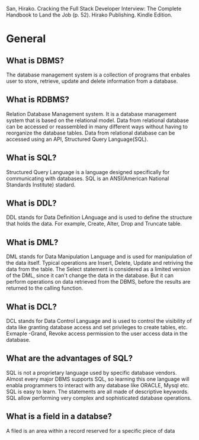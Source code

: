 San, Hirako. Cracking the Full Stack Developer Interview: The Complete Handbook to Land the Job (p. 52). Hirako Publishing. Kindle Edition. 

# General
## What is DBMS?
The database management system is a collection of programs that enbales user to store, retrieve, update and delete information from a database.

## What is RDBMS?
Relation Database Management system. It is a database management system that is based on the relational model.
Data from relational database can be accessed or reassembled in many different ways without having to reorganize the database tables.
Data from relational database can be accessed using an API, Structured Query Language(SQL).

## What is SQL?
Structured Query Language is a language designed specifically for communicating with databases.
SQL is an ANSI(American National Standards Institute) stadard.

## What is DDL?
DDL stands for Data Definition LAnguage and is used to define the structure that holds the data.
For example, Create, Alter, Drop and Truncate table.

## What is DML?
DML stands for Data Manipulation Language and is used for manipulation of the data itself.
Typical operations are Insert, Delete, Update and retriving the data from the table.
The Select statement is considered as a limited version of the DML, since it can't change the data in the database.
But it can perform operations on data retrieved from the DBMS, before the results are returned to the calling function.

## What is DCL?
DCL stands for Data Control Language and is used to control the visibility of data like granting database access and set privileges to create tables,
etc. Exmaple -Grand, Revoke access permission to the user access data in the database.

## What are the advantages of SQL?
SQL is not a proprietary language used by specific database vendors.
Almost every major DBMS supports SQL, so learning this one language will enabla programmers to interact with 
any database like ORACLE, Mysql etc.
SQL is easy to learn. The statements are all made of descriptive keywords.
SQL allow performing very complex and sophisticated database operations.

## What is a field in a databse?
A filed is an area within a record reserved for a specific piece of data
